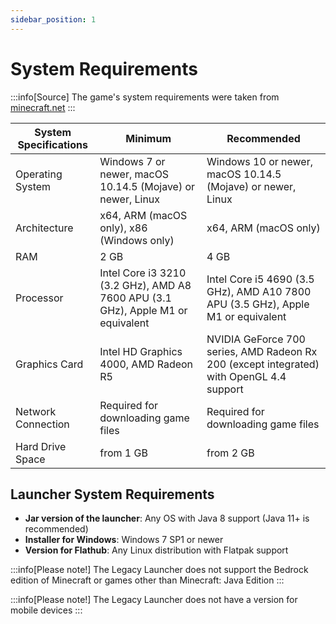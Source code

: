 ```yaml
---
sidebar_position: 1
---
```

# System Requirements

:::info[Source]
The game's system requirements were taken from [minecraft.net](https://www.minecraft.net/en-us/store/minecraft-deluxe-collection-pc#accordionv1-b6c8df09da-item-6176600103)
:::

| System Specifications   | Minimum                                                                        | Recommended                                                                         |
|-------------------------|--------------------------------------------------------------------------------|-------------------------------------------------------------------------------------|
| Operating System        | Windows 7 or newer, macOS 10.14.5 (Mojave) or newer, Linux                     | Windows 10 or newer, macOS 10.14.5 (Mojave) or newer, Linux                         |
| Architecture            | x64, ARM (macOS only), x86 (Windows only)                                      | x64, ARM (macOS only)                                                               |
| RAM                     | 2 GB                                                                           | 4 GB                                                                                |
| Processor               | Intel Core i3 3210 (3.2 GHz), AMD A8 7600 APU (3.1 GHz), Apple M1 or equivalent| Intel Core i5 4690 (3.5 GHz), AMD A10 7800 APU (3.5 GHz), Apple M1 or equivalent    |
| Graphics Card           | Intel HD Graphics 4000, AMD Radeon R5                                          | NVIDIA GeForce 700 series, AMD Radeon Rx 200 (except integrated) with OpenGL 4.4 support |
| Network Connection      | Required for downloading game files                                            | Required for downloading game files                                                |
| Hard Drive Space        | from 1 GB                                                                      | from 2 GB                                                                           |

## Launcher System Requirements
* **Jar version of the launcher**: Any OS with Java 8 support (Java 11+ is recommended)
* **Installer for Windows**: Windows 7 SP1 or newer
* **Version for Flathub**: Any Linux distribution with Flatpak support

:::info[Please note!]
The Legacy Launcher does not support the Bedrock edition of Minecraft or games other than Minecraft: Java Edition
:::

:::info[Please note!]
The Legacy Launcher does not have a version for mobile devices
:::

